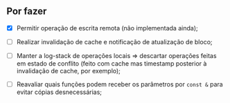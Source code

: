 ## Por fazer

- [x] Permitir operação de escrita remota (não implementada ainda);
- [ ] Realizar invalidação de cache e notificação de atualização de bloco;
- [ ] Manter a log-stack de operações locais ⇒ descartar operações feitas em estado de conflito (feito com cache mas timestamp posterior à invalidação de cache, por exemplo);
- [ ] Reavaliar quais funções podem receber os parâmetros por `const &` para evitar cópias desnecessárias;

